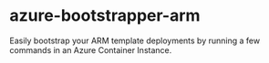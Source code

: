 # azure-bootstrapper-arm
Easily bootstrap your ARM template deployments by running a few commands in an Azure Container Instance.
